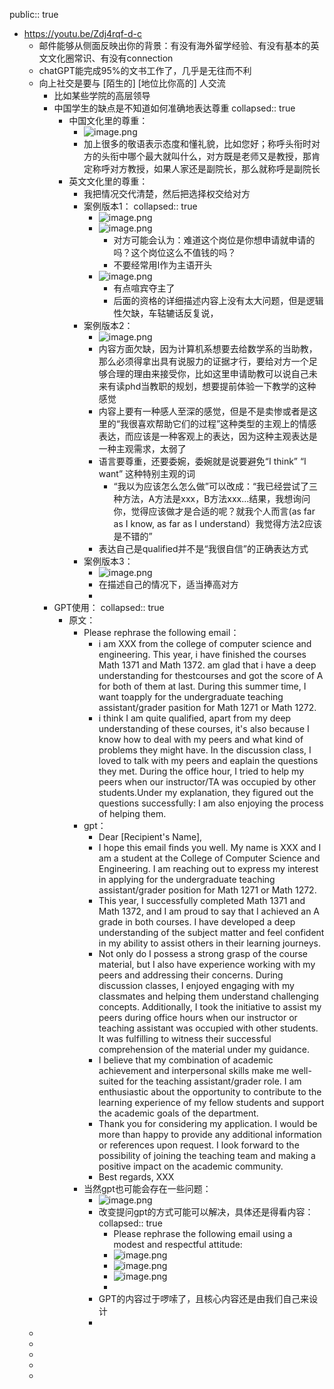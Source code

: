public:: true

- https://youtu.be/Zdj4rqf-d-c
	- 邮件能够从侧面反映出你的背景：有没有海外留学经验、有没有基本的英文文化圈常识、有没有connection
	- chatGPT能完成95%的文书工作了，几乎是无往而不利
	- 向上社交是要与 [陌生的] [地位比你高的] 人交流
		- 比如某些学院的高层领导
		- 中国学生的缺点是不知道如何准确地表达尊重
		  collapsed:: true
			- 中国文化里的尊重：
				- ![image.png](../assets/image_1693418544288_0.png)
				- 加上很多的敬语表示态度和懂礼貌，比如您好；称呼头衔时对方的头衔中哪个最大就叫什么，对方既是老师又是教授，那肯定称呼对方教授，如果人家还是副院长，那么就称呼是副院长
			- 英文文化里的尊重：
				- 我把情况交代清楚，然后把选择权交给对方
				- 案例版本1：
				  collapsed:: true
					- ![image.png](../assets/image_1693419460990_0.png)
					- ![image.png](../assets/image_1693420366370_0.png)
						- 对方可能会认为：难道这个岗位是你想申请就申请的吗？这个岗位这么不值钱的吗？
						- 不要经常用I作为主语开头
					- ![image.png](../assets/image_1693420565488_0.png)
						- 有点喧宾夺主了
						- 后面的资格的详细描述内容上没有太大问题，但是逻辑性欠缺，车轱辘话反复说，
				- 案例版本2：
					- ![image.png](../assets/image_1693421033685_0.png)
					- 内容方面欠缺，因为计算机系想要去给数学系的当助教，那么必须得拿出具有说服力的证据才行，要给对方一个足够合理的理由来接受你，比如这里申请助教可以说自己未来有读phd当教职的规划，想要提前体验一下教学的这种感觉
					- 内容上要有一种感人至深的感觉，但是不是卖惨或者是这里的“我很喜欢帮助它们的过程”这种类型的主观上的情感表达，而应该是一种客观上的表达，因为这种主观表达是一种主观需求，太弱了
					- 语言要尊重，还要委婉，委婉就是说要避免“I think” “I want” 这种特别主观的词
						- “我以为应该怎么怎么做”可以改成：“我已经尝试了三种方法，A方法是xxx，B方法xxx...结果，我想询问你，觉得应该做才是合适的呢？就我个人而言(as far as I know, as far as I understand）我觉得方法2应该是不错的”
					- 表达自己是qualified并不是“我很自信”的正确表达方式
				- 案例版本3：
					- ![image.png](../assets/image_1693421939514_0.png)
					- 在描述自己的情况下，适当捧高对方
					-
		- GPT使用：
		  collapsed:: true
			- 原文：
				- Please rephrase the following email：
					- i am XXX from the college of computer science and engineering. This year, i have finished the courses Math 1371 and Math 1372. am glad that i have a deep understanding for thestcourses and got the score of A for both of them at last. During this summer time, I want toapply for the undergraduate teaching assistant/grader pasition for Math 1271 or Math 1272.
					- i think I am quite qualified, apart from my deep understanding of these courses, it's also because I know how to deal with my peers and what kind of problems they might have. In the discussion class, I loved to talk with my peers and eaplain the questions they met. During the office hour, I tried to help my peers when our instructor/TA was occupied by other students.Under my explanation, they figured out the questions successfully: I am also enjoying the process of helping them.
				- gpt：
					- Dear [Recipient's Name],
					- I hope this email finds you well. My name is XXX and I am a student at the College of Computer Science and Engineering. I am reaching out to express my interest in applying for the undergraduate teaching assistant/grader position for Math 1271 or Math 1272.
					- This year, I successfully completed Math 1371 and Math 1372, and I am proud to say that I achieved an A grade in both courses. I have developed a deep understanding of the subject matter and feel confident in my ability to assist others in their learning journeys.
					- Not only do I possess a strong grasp of the course material, but I also have experience working with my peers and addressing their concerns. During discussion classes, I enjoyed engaging with my classmates and helping them understand challenging concepts. Additionally, I took the initiative to assist my peers during office hours when our instructor or teaching assistant was occupied with other students. It was fulfilling to witness their successful comprehension of the material under my guidance.
					- I believe that my combination of academic achievement and interpersonal skills make me well-suited for the teaching assistant/grader role. I am enthusiastic about the opportunity to contribute to the learning experience of my fellow students and support the academic goals of the department.
					- Thank you for considering my application. I would be more than happy to provide any additional information or references upon request. I look forward to the possibility of joining the teaching team and making a positive impact on the academic community.
					- Best regards, XXX
				- 当然gpt也可能会存在一些问题：
					- ![image.png](../assets/image_1693424735556_0.png)
					- 改变提问gpt的方式可能可以解决，具体还是得看内容：
					  collapsed:: true
						- Please rephrase the following email using a modest and respectful attitude:
						- ![image.png](../assets/image_1693425089906_0.png)
						- ![image.png](../assets/image_1693425154948_0.png)
						- ![image.png](../assets/image_1693425185967_0.png)
						-
					- GPT的内容过于啰嗦了，且核心内容还是由我们自己来设计
					-
	-
	-
	-
	-
	-